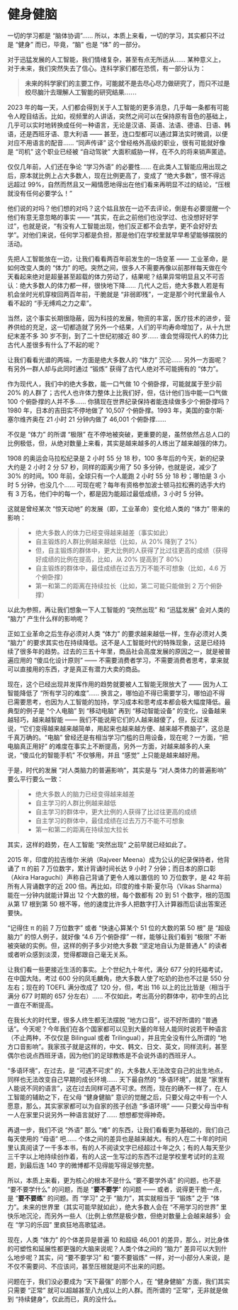 # 健身健脑

一切的学习都是 “脑体协调”…… 所以，本质上来看，一切的学习，其实都只不过是 “健身” 而已，毕竟，“脑” 也是 “体” 的一部分。

对于迅猛发展的人工智能，我们情绪复杂，甚至有点无所适从…… 某种意义上，对于未来，我们突然失去了信心。连科学家们都在恐慌，有一部分认为：

> **未来的科学家们的主要工作，可能就不是去尽心尽力做研究了，而只不过是绞尽脑汁去理解人工智能的研究结果……**

2023 年的每一天，人们都会得到关于人工智能的更多消息，几乎每一条都有可能令人瞠目结舌。比如，视频里的人讲话，突然之间可以在保持原有音色的基础上，几乎可以实时地转换成任何一种语言，无论是汉语、英语、法语、德语、日语、韩语，还是西班牙语、意大利语 —— 甚至，连口型都可以通过算法实时微调，以便对应不用语言的配音…… “同声传译” 这个曾经格外高级的职业，很有可能就好像是 “司机” 这个职业已经被 “自动驾驶” 大面积威胁一样，在不久的将来销声匿迹。

仅仅几年前，人们还在争论 “学习外语” 的必要性…… 在此类人工智能应用出现之后，原本就比例上占大多数人，现在比例更高了，变成了 “绝大多数”，恨不得远远超过 99%，自然而然且又一厢情愿地得出在他们看来再明显不过的结论，“压根就没有任何必要学么！”

他们说的对吗？他们想的对吗？这个姑且放在一边不去评论，倒是有必要提醒一个他们有意无意忽略的事实 —— “其实，在此之前他们也没学过、也没想好好学过”，也就是说，“有没有人工智能出现，他们反正都不会去学，更不会好好去学”。对他们来说，任何学习都是负担，那是他们在学校里就早早希望能够摆脱的活动。

先把人工智能放在一边，让我们看看两百年前发生的一场变革 —— 工业革命，是如何改变人类的 “体力” 的吧。突然之间，很多人不需要再像以前那样每天做在今天看起来绝对是超量甚至超载的体力劳动了，结果呢？结果异常明显且又不可否认：绝大多数人的体力都一样，很快地下降…… 几代人之后，绝大多数人若是有机会坐时光机穿梭回两百年前，干脆就是 “非弱即残”，一定是那个时代里最令人看不起的 “手无缚鸡之力之辈”。

当然，这个事实长期很隐蔽，因为科技的发展，物资的丰富，医疗技术的进步，营养供给的充足，这一切都造就了另外一个结果，人们的平均寿命增加了，从十九世纪末差不多 30 岁不到，到了二十世纪初接近 80 岁…… 谁会觉得现代人的体力比古代人差很多有什么了不起的呢？

让我们看看光谱的两端，一方面是绝大多数人的 “体力” 沉沦…… 另外一方面呢？有另外一群人却与此同时通过 “锻炼” 获得了古代人绝对不可能拥有的 “体力”。

作为现代人，我们中的绝大多数，能一口气做 10 个俯卧撑，可能就属于至少前 20% 的人群了；古代人也许体力整体上比我们好，但，估计他们当中能一口气做 100 个俯卧撑的人并不多…… 你猜现在世界纪录保持者能连续做多少个俯卧撑吗？1980 年，日本的吉田实不停地做了 10,507 个俯卧撑。1993 年，美国的查尔斯·塞尔维齐奥在 21 小时 21 分钟内做了 46,001 个俯卧撑…… 

不仅是 “体力” 的所谓 “极限” 在不停地被突破，更重要的是，虽然依然占总人口的比例极低，但，从绝对数量上来看，其实是越来越多的人练出了越来越强的体力。

1908 的奥运会马拉松纪录是 2 小时 55 分 18 秒，100 多年后的今天，新的纪录大约是 2 小时 2 分 57 秒，同样的距离少用了 50 多分钟，也就是说，减少了 30% 的时间。100 年前，全球只有一个人能跑 2 小时 55 分 18 秒；哪怕是 3 小时 5 分钟，也没几个…… 可现在呢？每年有资格参加波士顿马拉松赛的选手大约有 3 万名，他们中的每一个，都是因为能超过最低成绩，3 小时 5 分钟。

这就是曾经某次 “惊天动地” 的发展（即，工业革命）变化给人类的 “体力” 带来的影响：

> * 绝大多数人的体力已经变得越来越差（事实如此）
> * 自主锻炼的人群比例越来越低（比如，从 20% 降到了 2%）
> * 但，自主锻炼的群体中，更大比例的人获得了比过往更高的成绩（获得好成绩的比例在提高，比如，从 20% 提高到了 80%）
> * 自主锻炼的群体中，最佳成绩在过去万万不能不可想象（比如，4.6 万个俯卧撑）
> * 第一和第二的距离在持续拉长（比如，第二可能只能做到 2 万个俯卧撑）

以此为参照，再让我们想象一下人工智能的 “突然出现” 和 “迅猛发展” 会对人类的 “脑力” 产生什么样的影响呢？

正如工业革命之后生存必须对人类 “体力” 的要求越来越低一样，生存必须对人类 “脑力” 的要求其实也在持续降低。这不是人工智能时代的特殊现象，这是已经持续了很多年的趋势。过去的三五十年里，商品社会高度发展的原因之一，就是被普遍应用的 “傻瓜化设计原则” —— 不需要消费者学习，不需要消费者思考，拿来就可以直接用的东西，才是真正有潜力大卖的商品。

现在，这个已经出现并发挥作用的趋势就要被人工智能无限放大了 —— 因为人工智能降低了 “所有学习的难度”…… 换言之，哪怕迫不得已需要学习，哪怕迫不得已需要思考，也因为人工智能的加持，学习成本和思考成本都会极大幅度降低。最典型的例子是 “个人电脑” 到 “移动电脑” 再到 “移动智能设备” 的变化，设备越来越轻巧，越来越智能 —— 我们不能说用它们的人越来越傻了，但，反过来说，“它们变得越来越来越简单，用起来也越来越方便、越来越不费脑子”，这总是千真万确的。“电脑” 曾经还是有相当学习门槛的日用设备，现在呢？一方面，“把电脑真正用好” 的难度在事实上不断提高，另外一方面，对越来越多的人来说，“傻瓜化的智能手机” 不仅够用，并且 “感觉” 上只能是越来越好用。

于是，时代的发展 “对人类脑力的普遍影响”，其实是与 “对人类体力的普遍影响” 要么平行要么一致：

> * 绝大多数人的脑力已经变得越来越差
> * 自主学习的人群比例越来越低
> * 自主学习的群体中，更大比例的人获得了比过往更高的成绩
> * 自主学习的群体中，最佳成绩在过去万万不能不可想象
> * 第一和第二的距离在持续加大拉长

其实，这样的趋势，在人工智能 “突然出现” 之前早就已经如此了。

2015 年，印度的拉吉维尔·米纳（Rajveer Meena）成为公认的纪录保持者，他背诵了 π 的前 7 万位数字，累计背诵时间长达 9 小时 7 分钟；而日本的原口彰（Akira Haraguchi）声称自己背诵了更令人难以置信的 10 万位数字，是 42 年前所有人背诵数字的近 200 倍。再比如，印度的维卡斯·夏尔马（Vikas Sharma）能在一分钟内就能计算出 12 个大数的根，每个数都有 20 到 51 个数字，根的范围从第 17 根到第 50 根不等，他的速度比许多人把数字打入计算器而后读出答案还要快。

“记得住 π 的前 7 万位数字”  或者 “快速心算某个 51 位的大数的第 50 根” 是 “超级脑力” 的惊人例子，就好像 “4.6 万个俯卧撑” 一样，能够让我们看到 “极限” 不断被突破的实例。但，这样的例子多少对绝大多数 “坚定地自认为是普通人” 的读者或者听众感到淡漠，觉得都跟自己毫无关系。

让我们看一些更接近生活的事实。上个世纪九十年代，满分 677 分的托福考试，在中国大陆，考过 600 分的凤毛麟角，绝大多数人使了吃奶的劲也不过是 550 分左右；现在的 TOEFL 满分改成了 120 分，但，考出 116 以上的比比皆是（相当于满分 677 时期的 657 分左右）…… 不仅如此，考出高分的群体中，初中生的占比一直在不断提高。

在我长大的时代里，很多人终生都无法摆脱 “地方口音”，说不好所谓的 “普通话”。今天呢？今年我们在各个国家都可以见到大量的年轻人能同时说若干种语言（不止两种，不仅仅是 Bilingual 或者 Trilingual），并且完全没有什么所谓的 “地方口音影响”。我家孩子就是这样的，中文、韩文、日文、英文，同样流利，甚至偶尔也说点西班牙语，因为他们的足球教练是不会说外语的西班牙人。

“多语环境”，在过去，是 “可遇不可求” 的，大多数人无法改变自己的出生地点，同样也无法改变自己早期的成长环境…… 天下最自然的 “多语环境”，就是 “家里有人能说不同的语言”，这在过去同样可遇不可求。然而，现在的确不一样了，在人工智能的辅助之下，在父母 “健身健脑” 意识的觉醒之后，只要父母之中有一个人愿意，那么，其实家家都可以为自家的孩子创造 “多语环境” —— 只要父母当中有一人在家里只说另外一种语言就好了…… 想想都觉得神奇。

再退一步，我们不说 “外语” 那么 “难” 的东西，让我们看看更为基础的，我们自己每天使用的 “母语” 吧…… 个体之间的差异也是越来越大。有的人在二十年的时间里认真阅读了一千多本书，有的人不阅读文字已经超过十年之久；有的人每天至少三千字以上地持续创作着，有的人这一生写过的东西不过是学校里考试时的主观题，到最后连 140 字的微博都不见得能写得足够完整。

所以，本质上来看，更为核心的根本不是什么 “要不要学外语” 的问题，也不是 “要不要学什么” 的问题，而是 “**要不要学**” 的问题 —— 或者，说得更干脆一点，是 “**要不要练**” 的问题。而 “学习” 之于 “脑力”，其实就相当于 “锻炼” 之于 “体力”。未来的世界里（其实可能早就如此），绝大多数人会在 “不用学习的世界” 里快乐地沉沦，而另外一些人（比例上依然是极少数，但绝对数量上会越来越多）会在 “学习的乐园” 里疯狂地高歌猛进。

现在，人类 “体力” 的个体差异是普遍 10 和超级 46,001 的差异，那么，对比身体的可塑性和延展性都更强的大脑来说呢？人类个体之间的 “脑力” 差异可以大到什么地步呢？其实，问 “要不要学习” 和 “要不要锻炼” 一样，对一小部分人来说，是不仅不需要问、不应该问，甚至压根就是问不出来的问题。

问题在于，我们没必要成为 “天下最强” 的那个人，在 “健身健脑” 方面，我们其实只需要 “正常” 就可以超越甚至八九成以上的人群。而所谓的 “正常”，无非就是做到 “持续健身”，仅此而已，真的没什么。